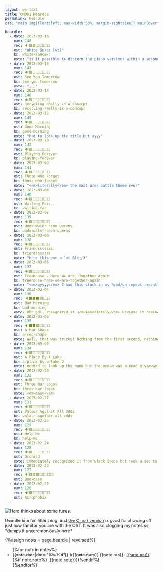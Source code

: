 ```yaml
---
layout: ws-text
title: OMORI Heardle
permalink: heardle
css: "main img{float:left; max-width:50%; margin-right:1em;} main{overflow:auto;} header.box{padding:.5em 1em;} ul a{font-weight:bold; display:inline-block;} main li{margin:.5em 0;} li span{display:inline-block;}"

heardle:
  - date: 2023-03-16
    num: 148
    rec: 🔉🟥🟩⬜️⬜️⬜️⬜️
    ost: "White Space [v2]"
    bc: white-space-3
    note: "is it possible to discern the piano versions within a second, I wonder?"
  - date: 2023-03-15
    num: 147
    rec: 🔊🟩⬜️⬜️⬜️⬜️⬜️
    ost: See You Tomorrow
    bc: see-you-tomorrow
    note: ";_;"
  - date: 2023-03-14
    num: 146
    rec: 🔊🟩⬜️⬜️⬜️⬜️⬜️
    ost: Recycling Really Is A Concept
    bc: recycling-really-is-a-concept
  - date: 2023-03-13
    num: 145
    rec: 🔊🟩⬜️⬜️⬜️⬜️⬜️
    ost: Good Morning
    bc: good-morning
    note: "had to look up the title but ayyy"
  - date: 2023-03-10
    num: 142
    rec: 🔊🟩⬜️⬜️⬜️⬜️⬜️
    ost: Playing Forever
    bc: playing-forever
  - date: 2023-03-09
    num: 141
    rec: 🔊🟩⬜️⬜️⬜️⬜️⬜️
    ost: Those Who Forget
    bc: those-who-forget
    note: "<em>literally</em> the most area battle theme ever"
  - date: 2023-03-08
    num: 140
    rec: 🔊🟩⬜️⬜️⬜️⬜️⬜️
    ost: Waiting For...
    bc: waiting-for
  - date: 2023-03-07
    num: 139
    rec: 🔊🟩⬜️⬜️⬜️⬜️⬜️
    ost: Underwater Prom Queens
    bc: underwater-prom-queens
  - date: 2023-03-06
    num: 138
    rec: 🔊🟩⬜️⬜️⬜️⬜️⬜️
    ost: Friendsssssss.
    bc: friendsssssss
    note: "hate this one a lot &lt;/3"
  - date: 2023-03-05
    num: 137
    rec: 🔊🟩⬜️⬜️⬜️⬜️⬜️
    ost: Treehouse - Here We Are, Together Again
    bc: treehouse-here-we-are-together-again
    note: "<em>ayyyy</em> I had this stuck in my head/on repeat recently!"
  - date: 2023-03-04
    num: 136
    rec: 🔈⬛️⬛️⬛️🟩⬜️⬜️
    ost: Bad Morning
    bc: bad-morning
    note: Ohh gdi, recognized it <em>immediately</em> because it reminds me of <i>deltarune</i>. No clue when it played, though; third section rang more of a bell but still not specific enough. Took <em>ages</em> to find it in the OST after that >:V
  - date: 2023-03-03
    num: 135
    rec: 🔉⬛️⬛️🟩⬜️⬜️⬜️
    ost: A Red Shape
    bc: a-red-shape
    note: Well, that was tricky! Nothing from the first second, nothing <em>recognizable</em> from the second, and at the third try I just speedran everything short from the OST. (Along the way, discovered that cursed Something battle theme is indeed on the OST (wiki fails again there); it's <a href="https://omori.bandcamp.com/track/fade">#066 Fade</a>.)
  - date: 2023-03-02
    num: 134
    rec: 🔊🟩⬜️⬜️⬜️⬜️⬜️
    ost: A Place By A Lake
    bc: a-place-by-a-lake-2
    note: needed to look up the name but the ocean was a dead giveaway
  - date: 2023-02-28
    num: 132
    rec: 🔊🟩⬜️⬜️⬜️⬜️⬜️
    ost: Three Bar Logos
    bc: three-bar-logos
    note: <em>easy</em>
  - date: 2023-02-27
    num: 131
    rec: 🔊🟩⬜️⬜️⬜️⬜️⬜️
    ost: Valour Against All Odds
    bc: valour-against-all-odds
  - date: 2023-02-25
    num: 129
    rec: 🔊🟩⬜️⬜️⬜️⬜️⬜️
    ost: Help Me
    bc: help-me
  - date: 2023-02-24
    num: 128
    rec: 🔊🟩⬜️⬜️⬜️⬜️⬜️
    ost: Orchard
    note: immediately recognized it from Black Space but took a sec to remember the name
  - date: 2023-02-23
    num: 127
    rec: 🔉🟥🟥🟩⬜️⬜️⬜️⬜
    ost: Bookcase
  - date: 2023-02-22
    num: 126
    rec: 🔊🟩⬜️⬜️⬜️⬜️⬜️
    ost: Acrophobia
---
```

<img src="{%include url.html%}/assets/img/misc/herothonk.png" alt="Hero thinks about some tunes." title="Hero thinks about some tunes."/>

Heardle is a fun little thing, and [the <span class="omo">Omori</span> version](https://omori-heardle-2-5.glitch.me/) is good for showing off just how familiar you are with the OST. It was also clogging my notes so \*dumps it unceremoniously here\*

{%assign notes = page.heardle | reversed%}
<ul>{%for note in notes%}<li><span>{{note.date|date:"%b.%d"}}</span> #{{note.num}} <span>{{note.rec}}</span>: <span><a href="https://omori.bandcamp.com/track/{%if note.bc%}{{note.bc}}{%else%}{{note.ost|downcase}}{%endif%}">{{note.ost}}</a></span>{%if note.note%} ({{note.note}}){%endif%}</li>{%endfor%}</ul>